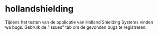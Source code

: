 # hollandshielding
Tijdens het testen van de applicatie van Holland Shielding Systems vinden we bugs. Gebruik de "issues" tab om de gevonden bugs te registreren.
